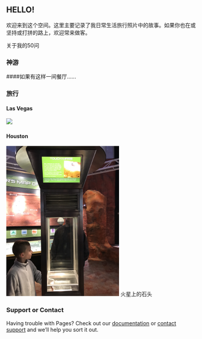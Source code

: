 ## HELLO!
欢迎来到这个空间。这里主要记录了我日常生活旅行照片中的故事。如果你也在或坚持或打拼的路上，欢迎常来做客。

关于我的50问


### 神游

####如果有这样一间餐厅......


### 旅行
#### Las Vegas

<img src="IMG_3551.PNG" width="300" />      

#### Houston
<img src="IMG_3808.PNG" width="300" />      火星上的石头

### Support or Contact

Having trouble with Pages? Check out our [documentation](https://help.github.com/categories/github-pages-basics/) or [contact support](https://github.com/contact) and we’ll help you sort it out.
